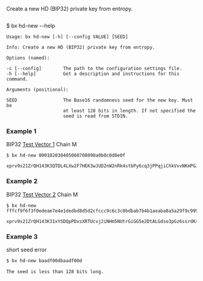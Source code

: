 Create a new HD (BIP32) private key from entropy.   
```sh
```
$ bx hd-new --help
```
Usage: bx hd-new [-h] [--config VALUE] [SEED]                            

Info: Create a new HD (BIP32) private key from entropy.                  

Options (named):

-c [--config]        The path to the configuration settings file.        
-h [--help]          Get a description and instructions for this command.

Arguments (positional):

SEED                 The Base16 randomness seed for the new key. Must be 
                     at least 128 bits in length. If not specified the   
                     seed is read from STDIN.  
```
### Example 1
BIP32 [Test Vector 1](https://github.com/bitcoin/bips/blob/master/bip-0032.mediawiki#test-vector-1) Chain M
```
$ bx hd-new 000102030405060708090a0b0c0d0e0f
```
```
xprv9s21ZrQH143K3QTDL4LXw2F7HEK3wJUD2nW2nRk4stbPy6cq3jPPqjiChkVvvNKmPGJxWUtg6LnF5kejMRNNU3TGtRBeJgk33yuGBxrMPHi
```
### Example 2
BIP32 [Test Vector 2](https://github.com/bitcoin/bips/blob/master/bip-0032.mediawiki#test-vector-2) Chain M
```
$ bx hd-new fffcf9f6f3f0edeae7e4e1dedbd8d5d2cfccc9c6c3c0bdbab7b4b1aeaba8a5a29f9c999693908d8a8784817e7b7875726f6c696663605d5a5754514e4b484542
```
```
xprv9s21ZrQH143K31xYSDQpPDxsXRTUcvj2iNHm5NUtrGiGG5e2DtALGdso3pGz6ssrdK4PFmM8NSpSBHNqPqm55Qn3LqFtT2emdEXVYsCzC2U
```
### Example 3
short seed error
```sh
$ bx hd-new baadf00dbaadf00d
```
```
The seed is less than 128 bits long.
```